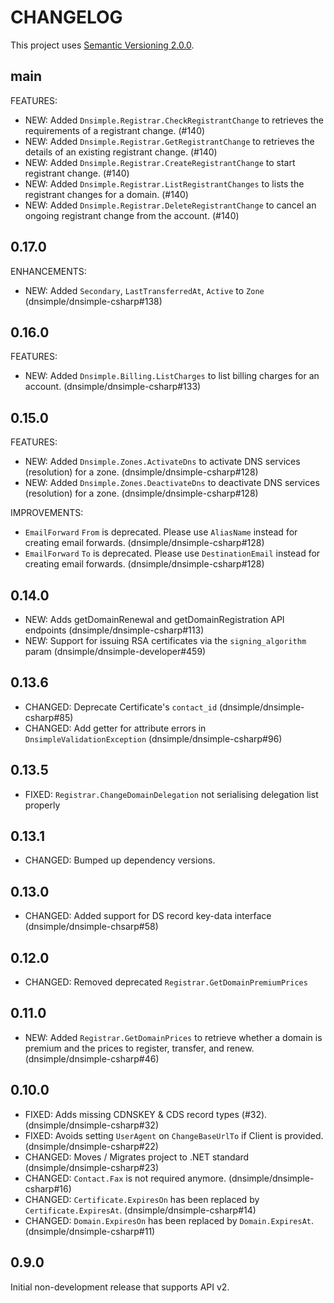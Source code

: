 # CHANGELOG

This project uses [Semantic Versioning 2.0.0](http://semver.org/).

## main

FEATURES:

- NEW: Added `Dnsimple.Registrar.CheckRegistrantChange` to retrieves the requirements of a registrant change. (#140)
- NEW: Added `Dnsimple.Registrar.GetRegistrantChange` to retrieves the details of an existing registrant change. (#140)
- NEW: Added `Dnsimple.Registrar.CreateRegistrantChange` to start registrant change. (#140)
- NEW: Added `Dnsimple.Registrar.ListRegistrantChanges` to lists the registrant changes for a domain. (#140)
- NEW: Added `Dnsimple.Registrar.DeleteRegistrantChange` to cancel an ongoing registrant change from the account. (#140)

## 0.17.0

ENHANCEMENTS:

- NEW: Added `Secondary`, `LastTransferredAt`, `Active` to `Zone` (dnsimple/dnsimple-csharp#138)

## 0.16.0

FEATURES:

- NEW: Added `Dnsimple.Billing.ListCharges` to list billing charges for an account. (dnsimple/dnsimple-csharp#133)

## 0.15.0

FEATURES:

- NEW: Added `Dnsimple.Zones.ActivateDns` to activate DNS services (resolution) for a zone. (dnsimple/dnsimple-csharp#128)
- NEW: Added `Dnsimple.Zones.DeactivateDns` to deactivate DNS services (resolution) for a zone. (dnsimple/dnsimple-csharp#128)

IMPROVEMENTS:

- `EmailForward` `From` is deprecated. Please use `AliasName` instead for creating email forwards. (dnsimple/dnsimple-csharp#128)
- `EmailForward` `To` is deprecated. Please use `DestinationEmail` instead for creating email forwards. (dnsimple/dnsimple-csharp#128)

## 0.14.0

- NEW: Adds getDomainRenewal and getDomainRegistration API endpoints (dnsimple/dnsimple-csharp#113)
- NEW: Support for issuing RSA certificates via the `signing_algorithm` param (dnsimple/dnsimple-developer#459)

## 0.13.6

- CHANGED: Deprecate Certificate's `contact_id` (dnsimple/dnsimple-csharp#85)
- CHANGED: Add getter for attribute errors in `DnsimpleValidationException` (dnsimple/dnsimple-csharp#96)

## 0.13.5

- FIXED: `Registrar.ChangeDomainDelegation` not serialising delegation list properly

## 0.13.1

- CHANGED: Bumped up dependency versions.

## 0.13.0

- CHANGED: Added support for DS record key-data interface (dnsimple/dnsimple-chsarp#58)

## 0.12.0

- CHANGED: Removed deprecated `Registrar.GetDomainPremiumPrices`

## 0.11.0

- NEW: Added `Registrar.GetDomainPrices` to retrieve whether a domain is premium and the prices to register, transfer, and renew. (dnsimple/dnsimple-csharp#46)

## 0.10.0

- FIXED: Adds missing CDNSKEY & CDS record types (#32). (dnsimple/dnsimple-csharp#32)
- FIXED: Avoids setting `UserAgent` on `ChangeBaseUrlTo` if Client is provided. (dnsimple/dnsimple-csharp#22)
- CHANGED: Moves / Migrates project to .NET standard (dnsimple/dnsimple-csharp#23)
- CHANGED: `Contact.Fax` is not required anymore. (dnsimple/dnsimple-csharp#16)
- CHANGED: `Certificate.ExpiresOn` has been replaced by `Certificate.ExpiresAt`. (dnsimple/dnsimple-csharp#14)
- CHANGED: `Domain.ExpiresOn` has been replaced by `Domain.ExpiresAt`. (dnsimple/dnsimple-csharp#11)

## 0.9.0

Initial non-development release that supports API v2.

